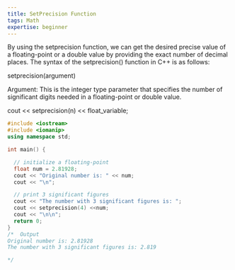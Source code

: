 ```yaml
---
title: SetPrecision Function
tags: Math
expertise: beginner
---
```


By using the setprecision function, we can get the desired precise value of a floating-point or a double value by providing the exact number of decimal places.
The syntax of the setprecision() function in C++ is as follows:

setprecision(argument)

Argument: This is the integer type parameter that specifies the number of significant digits needed in a floating-point or double value.

cout << setprecision(n) << float_variable;


```cpp
#include <iostream>
#include <iomanip>
using namespace std;

int main() {

  // initialize a floating-point 
  float num = 2.81928;
  cout << "Original number is: " << num;
  cout << "\n";

  // print 3 significant figures
  cout << "The number with 3 significant figures is: ";
  cout << setprecision(4) <<num;
  cout << "\n\n";
  return 0; 
}
/*  Output
Original number is: 2.81928
The number with 3 significant figures is: 2.819

*/

```

